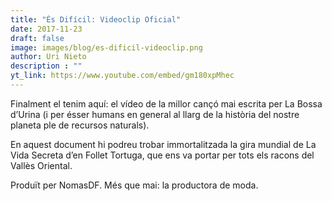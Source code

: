```yaml
---
title: "És Difícil: Videoclip Oficial"
date: 2017-11-23
draft: false
image: images/blog/es-dificil-videoclip.png
author: Uri Nieto
description : ""
yt_link: https://www.youtube.com/embed/gm180xpMhec
---
```


Finalment el tenim aquí: el vídeo de la millor cançó mai escrita per La Bossa d’Urina (i per ésser humans en general al llarg de la història del nostre planeta ple de recursos naturals).

En aquest document hi podreu trobar immortalitzada la gira mundial de La Vida Secreta d’en Follet Tortuga, que ens va portar per tots els racons del Vallès Oriental.

Produït per NomasDF. Més que mai: la productora de moda.